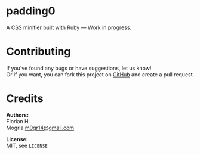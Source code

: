 padding0
========

A CSS minifier built with Ruby — Work in progress.

# Contributing
If you've found any bugs or have suggestions, let us know!<br />
Or if you want, you can fork this project on [GitHub](https://github.com/js-coder/padding0) and create a pull request.

# Credits

**Authors:** <br />
Florian H. <br />
Mogria <m0gr14@gmail.com>

**License:** <br />
MIT, see `LICENSE`

